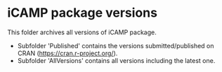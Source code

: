 # iCAMP package versions
This folder archives all versions of iCAMP package.

- Subfolder 'Published' contains the versions submitted/published on CRAN (https://cran.r-project.org/).
- Subfolder 'AllVersions' contains all versions including the latest one.
